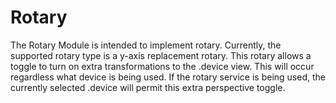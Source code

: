 # Rotary

The Rotary Module is intended to implement rotary. Currently, the supported rotary type is a y-axis replacement rotary. This rotary allows a toggle to turn on extra transformations to the .device view. This will occur regardless what device is being used. If the rotary service is being used, the currently selected .device will permit this extra perspective toggle.
